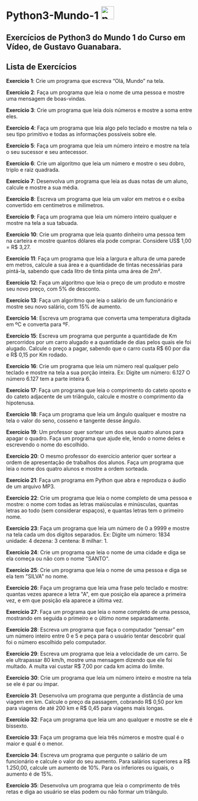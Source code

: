 # Python3-Mundo-1   <img src="https://cdn.jsdelivr.net/gh/devicons/devicon/icons/python/python-original.svg" height="35" alt="python logo"  />

## Exercícios de Python3 do Mundo 1 do Curso em Vídeo, de Gustavo Guanabara.

## Lista de Exercícios

**Exercício 1**: Crie um programa que escreva “Olá, Mundo” na tela.

**Exercício 2**: Faça um programa que leia o nome de uma pessoa e mostre uma mensagem de boas-vindas.

**Exercício 3**: Crie um programa que leia dois números e mostre a soma entre eles.

**Exercício 4**: Faça um programa que leia algo pelo teclado e mostre na tela o seu tipo primitivo e todas as informações possíveis sobre ele.

**Exercício 5**: Faça um programa que leia um número inteiro e mostre na tela o seu sucessor e seu antecessor.

**Exercício 6**: Crie um algoritmo que leia um número e mostre o seu dobro, triplo e raiz quadrada.

**Exercício 7**: Desenvolva um programa que leia as duas notas de um aluno, calcule e mostre a sua média.

**Exercício 8**: Escreva um programa que leia um valor em metros e o exiba convertido em centímetros e milímetros.

**Exercício 9**: Faça um programa que leia um número inteiro qualquer e mostre na tela a sua tabuada.

**Exercício 10**: Crie um programa que leia quanto dinheiro uma pessoa tem na carteira e mostre quantos dólares ela pode comprar. Considere US$ 1,00 = R$ 3,27.

**Exercício 11**: Faça um programa que leia a largura e altura de uma parede em metros, calcule a sua área e a quantidade de tintas necessárias para pintá-la, sabendo que cada litro de tinta pinta uma área de 2m².

**Exercício 12**: Faça um algoritmo que leia o preço de um produto e mostre seu novo preço, com 5% de desconto.

**Exercício 13**: Faça um algoritmo que leia o salário de um funcionário e mostre seu novo salário, com 15% de aumento.

**Exercício 14**: Escreva um programa que converta uma temperatura digitada em ºC e converta para ºF.

**Exercício 15**: Escreva um programa que pergunte a quantidade de Km percorridos por um carro alugado e a quantidade de dias pelos quais ele foi alugado. Calcule o preço a pagar, sabendo que o carro custa R$ 60 por dia e R$ 0,15 por Km rodado.

**Exercício 16**: Crie um programa que leia um número real qualquer pelo teclado e mostre na tela a sua porção inteira. Ex: Digite um número: 6.127 O número 6.127 tem a parte inteira 6.

**Exercício 17**: Faça um programa que leia o comprimento do cateto oposto e do cateto adjacente de um triângulo, calcule e mostre o comprimento da hipotenusa.

**Exercício 18**: Faça um programa que leia um ângulo qualquer e mostre na tela o valor do seno, cosseno e tangente desse ângulo.

**Exercício 19**: Um professor quer sortear um dos seus quatro alunos para apagar o quadro. Faça um programa que ajude ele, lendo o nome deles e escrevendo o nome do escolhido.

**Exercício 20**: O mesmo professor do exercício anterior quer sortear a ordem de apresentação de trabalhos dos alunos. Faça um programa que leia o nome dos quatro alunos e mostre a ordem sorteada.

**Exercício 21**: Faça um programa em Python que abra e reproduza o áudio de um arquivo MP3.

**Exercício 22**: Crie um programa que leia o nome completo de uma pessoa e mostre: o nome com todas as letras maiúsculas e minúsculas, quantas letras ao todo (sem considerar espaços), e quantas letras tem o primeiro nome.

**Exercício 23**: Faça um programa que leia um número de 0 a 9999 e mostre na tela cada um dos dígitos separados. Ex: Digite um número: 1834 unidade: 4 dezena: 3 centena: 8 milhar: 1.

**Exercício 24**: Crie um programa que leia o nome de uma cidade e diga se ela começa ou não com o nome "SANTO".

**Exercício 25**: Crie um programa que leia o nome de uma pessoa e diga se ela tem "SILVA" no nome.

**Exercício 26**: Faça um programa que leia uma frase pelo teclado e mostre: quantas vezes aparece a letra "A", em que posição ela aparece a primeira vez, e em que posição ela aparece a última vez.

**Exercício 27**: Faça um programa que leia o nome completo de uma pessoa, mostrando em seguida o primeiro e o último nome separadamente.

**Exercício 28**: Escreva um programa que faça o computador “pensar” em um número inteiro entre 0 e 5 e peça para o usuário tentar descobrir qual foi o número escolhido pelo computador.

**Exercício 29**: Escreva um programa que leia a velocidade de um carro. Se ele ultrapassar 80 km/h, mostre uma mensagem dizendo que ele foi multado. A multa vai custar R$ 7,00 por cada km acima do limite.

**Exercício 30**: Crie um programa que leia um número inteiro e mostre na tela se ele é par ou ímpar.

**Exercício 31**: Desenvolva um programa que pergunte a distância de uma viagem em km. Calcule o preço da passagem, cobrando R$ 0,50 por km para viagens de até 200 km e R$ 0,45 para viagens mais longas.

**Exercício 32**: Faça um programa que leia um ano qualquer e mostre se ele é bissexto.

**Exercício 33**: Faça um programa que leia três números e mostre qual é o maior e qual é o menor.

**Exercício 34**: Escreva um programa que pergunte o salário de um funcionário e calcule o valor do seu aumento. Para salários superiores a R$ 1.250,00, calcule um aumento de 10%. Para os inferiores ou iguais, o aumento é de 15%.

**Exercício 35**: Desenvolva um programa que leia o comprimento de três retas e diga ao usuário se elas podem ou não formar um triângulo.
